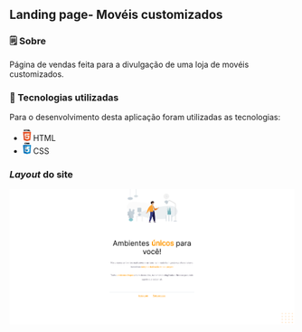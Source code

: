 ## Landing page- Movéis customizados

### 🗒 Sobre

Página de vendas feita para a divulgação de uma loja de movéis customizados.

### 🔧 Tecnologias utilizadas
Para o desenvolvimento desta aplicação foram utilizadas as tecnologias:
  - <img src="projeto2/image/html.png" height="20"> HTML
  - <img src="projeto2/image/css.png" height="20"> CSS 


  ### *Layout* do site
  
  <img src="projeto2/image/Screenshot 2024-06-29 12.45.32.png">
